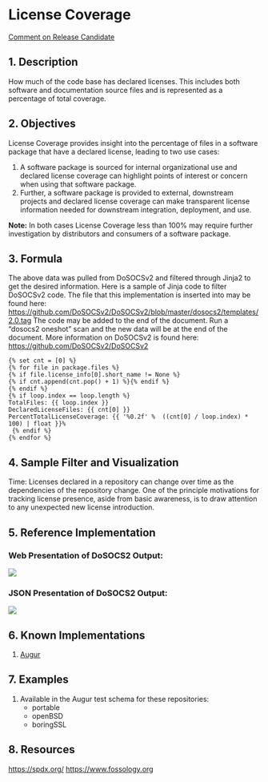 # License Coverage

[Comment on Release Candidate](https://github.com/chaoss/wg-risk/issues/18)

## 1. Description
How much of the code base has declared licenses. This includes both software and documentation source files and is represented as a percentage of total coverage.

## 2. Objectives
License Coverage provides insight into the percentage of files in a software package that have a declared license, leading to two use cases:
1. A software package is sourced for internal organizational use and declared license coverage can highlight points of interest or concern when using that software package.
2. Further, a software package is provided to external, downstream projects and declared license coverage can make transparent license information needed for downstream integration, deployment, and use.

**Note:** In both cases License Coverage less than 100% may require further investigation by distributors and consumers of a software package.

## 3. Formula
The above data was pulled from DoSOCSv2 and filtered through Jinja2 to get the desired information. Here is a sample of Jinja code to filter DoSOCSv2 code. The file that this implementation is inserted into may be found here:
https://github.com/DoSOCSv2/DoSOCSv2/blob/master/dosocs2/templates/2.0.tag
The code may be added to the end of the document. Run a “dosocs2 oneshot” scan and the new data will be at the end of the document. More information on DoSOCSv2 is found here:
https://github.com/DoSOCSv2/DoSOCSv2

```
{% set cnt = [0] %}
{% for file in package.files %}
{% if file.license_info[0].short_name != None %}
{% if cnt.append(cnt.pop() + 1) %}{% endif %}
{% endif %}
{% if loop.index == loop.length %}
TotalFiles: {{ loop.index }}
DeclaredLicenseFiles: {{ cnt[0] }}
PercentTotalLicenseCoverage: {{ '%0.2f' %  ((cnt[0] / loop.index) * 100) | float }}%
 {% endif %}
{% endfor %}
```

## 4. Sample Filter and Visualization
Time: Licenses declared in a repository can change over time as the dependencies of the repository change. One of the principle motivations for tracking license presence, aside from basic awareness, is to draw attention to any unexpected new license introduction.

## 5. Reference Implementation
### Web Presentation of DoSOCS2 Output:
![](https://i.imgur.com/HGG24bk.jpg)

### JSON Presentation of DoSOCS2 Output:
![](https://i.imgur.com/Xyxm3q3.jpg)

## 6. Known Implementations
1. [Augur](https://github.com/chaoss/augur)

## 7. Examples
1. Available in the Augur test schema for these repositories:
    - portable
    - openBSD
    - boringSSL

## 8. Resources
https://spdx.org/
https://www.fossology.org
